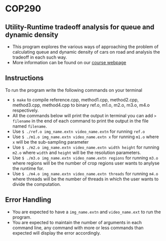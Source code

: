 # COP290

## Utility-Runtime tradeoff analysis for queue and dynamic density
* This program explores the various ways of approaching the problem of calculating queue and dynamic density of cars on road and analysis the tradeoff in each such way.
* More information can be found on our [course webpage](https://www.cse.iitd.ac.in/~rijurekha/cop290_2021.html) 

## Instructions
To run the program write the following commands on your terminal
* `$ make` to compile reference.cpp, method1.cpp, method2.cpp, method3.cpp, method4.cpp to binary ref.o, m1.o, m2.o, m3.o, m4.o
respectively.
* All the commands below will print the output in terminal you can add `> filename` in the end of each command to print the output in the file named `filename`.
* Use `$ ./ref.o img_name.extn video_name.extn` for running `ref.o`
* Use `$ ./m1.o img_name.extn video_name.extn x` for running `m1.o` where `x` will be the sub-sampling parameter
* Use `$ ./m2.o img_name.extn video_name.extn width height` for running `m2.o` where `width` and `height` will be the resolution parameters.
* Use `$ ./m3.o img_name.extn video_name.extn regions` for running `m3.o` where regions will be the number of crop regions user wants to anylyse the runtime for.
* Use `$ ./m4.o img_name.extn video_name.extn threads` for running `m4.o` where threads will be the number of threads in which the user wants to divide the computation.

## Error Handling
* You are expected to have a `img_name.extn` and `video_name.ext` to run the program.
* You are expected to maintain the number of arguments in each command line, any command with more or less commands than expected will display the error accordingly.
